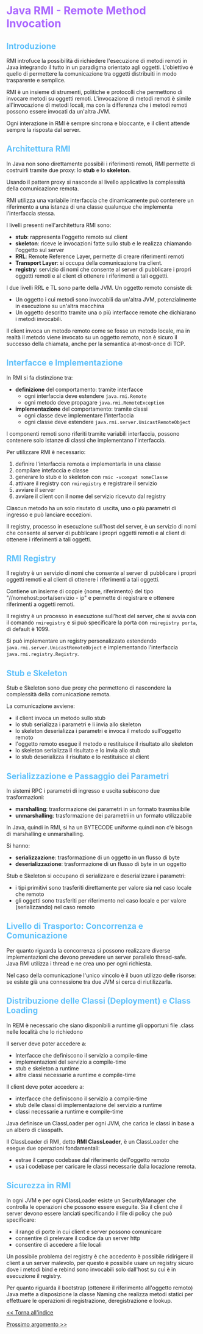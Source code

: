 # <span style="color:#aa66ff">Java RMI - Remote Method Invocation</span>

## <span style="color:#60c1fb">Introduzione</span>

RMI introfuce la possibilità di richiedere l'esecuzione di metodi remoti in Java integrando il tutto in un paradigma orientato agli oggetti. L'obiettivo è quello di permettere la comunicazione tra oggetti distribuiti in modo trasparente e semplice.

RMI è un insieme di strumenti, politiche e protocolli che permettono di invocare metodi su oggetti remoti. L'invocazione di metodi remoti è simile all'invocazione di metodi locali, ma con la differenza che i metodi remoti possono essere invocati da un'altra JVM.

Ogni interazione in RMI è sempre sincrona e bloccante, e il client attende sempre la risposta dal server.

## <span style="color:#60c1fb">Architettura RMI</span>

In Java non sono direttamente possibili i riferimenti remoti, RMI permette di costruirli tramite due proxy: lo **stub** e lo **skeleton**.

Usando il pattern proxy si nasconde al livello applicativo la complessità della comunicazione remota.

RMI utilizza una variabile interfaccia che dinamicamente può contenere un riferimento a una istanza di una classe qualunque che implementa l'interfaccia stessa.

I livelli presenti nell'architettura RMI sono:

- **stub**: rappresenta l'oggetto remoto sul client
- **skeleton**: riceve le invocazioni fatte sullo stub e le realizza chiamando l'oggetto sul server
- **RRL**: Remote Reference Layer, permette di creare riferimenti remoti
- **Transport Layer**: si occupa della comunicazione tra client.
- **registry**: servizio di nomi che consente al server di pubblicare i propri oggetti remoti e al client di ottenere i riferimenti a tali oggetti.

I due livelli RRL e TL sono parte della JVM. Un oggetto remoto consiste di:

- Un oggetto i cui metodi sono invocabili da un'altra JVM, potenzialmente in esecuzione su un'altra macchina
- Un oggetto descritto tramite una o più interfacce remote che dichiarano i metodi invocabili.

Il client invoca un metodo remoto come se fosse un metodo locale, ma in realtà il metodo viene invocato su un oggetto remoto, non è sicuro il successo della chiamata, anche per la semantica at-most-once di TCP.

## <span style="color:#60c1fb">Interfacce e Implementazione</span>

In RMI si fa distinzione tra:

- **definizione** del comportamento: tramite interfacce
  - ogni interfaccia deve estendere `java.rmi.Remote`
  - ogni metodo deve propagare `java.rmi.RemoteException`
- **implementazione** del comportamento: tramite classi
  - ogni classe deve implementare l'interfaccia
  - ogni classe deve estendere `java.rmi.server.UnicastRemoteObject`

I componenti remoti sono riferiti tramite variabili interfaccia, possono contenere solo istanze di classi che implementano l'interfaccia.

Per utilizzare RMI è necessario:

1. definire l'interfaccia remota e implementarla in una classe
2. compilare intefaccia e classe
3. generare lo stub e lo skeleton con `rmic -vcompat nomeClasse`
4. attivare il registry con `rmiregistry` e registrare il servizio
5. avviare il server
6. avviare il client con il nome del servizio ricevuto dal registry

Ciascun metodo ha un solo risutato di uscita, uno o più parametri di ingresso e può lanciare eccezioni.

Il registry, processo in esecuzione sull'host del server, è un servizio di nomi che consente al server di pubblicare i propri oggetti remoti e al client di ottenere i riferimenti a tali oggetti.

## <span style="color:#60c1fb">RMI Registry</span>

Il registry è un servizio di nomi che consente al server di pubblicare i propri oggetti remoti e al client di ottenere i riferimenti a tali oggetti.

Contiene un insieme di coppie {nome, riferimento} del tipo "//nomehost:porta/servizio - ip" e permette di registrare e ottenere riferimenti a oggetti remoti.

Il registry è un processo in esecuzione sull'host del server, che si avvia con il comando `rmiregistry` e si può specificare la porta con `rmiregistry porta`, di default è 1099.

Si può implementare un registry personalizzato estendendo `java.rmi.server.UnicastRemoteObject` e implementando l'interfaccia `java.rmi.registry.Registry`.

## <span style="color:#60c1fb">Stub e Skeleton</span>

Stub e Skeleton sono due proxy che permettono di nascondere la complessità della comunicazione remota.

La comunicazione avviene:

- il client invoca un metodo sullo stub
- lo stub serializza i parametri e li invia allo skeleton
- lo skeleton deserializza i parametri e invoca il metodo sull'oggetto remoto
- l'oggetto remoto esegue il metodo e restituisce il risultato allo skeleton
- lo skeleton serializza il risultato e lo invia allo stub
- lo stub deserializza il risultato e lo restituisce al client

## <span style="color:#60c1fb">Serializzazione e Passaggio dei Parametri</span>

In sistemi RPC i parametri di ingresso e uscita subiscono due trasformazioni:

- **marshalling**: trasformazione dei parametri in un formato trasmissibile
- **unmarshalling**: trasformazione dei parametri in un formato utilizzabile

In Java, quindi in RMI, si ha un BYTECODE uniforme quindi non c'è bisogn di marshalling e unmarshalling.

Si hanno:

- **serializzazione**: trasformazione di un oggetto in un flusso di byte
- **deserializzazione**: trasformazione di un flusso di byte in un oggetto

Stub e Skeleton si occupano di serializzare e deserializzare i parametri:

- i tipi primitivi sono trasferiti direttamente per valore sia nel caso locale che remoto
- gli oggetti sono trasferiti per riferimento nel caso locale e per valore (serializzando) nel caso remoto

## <span style="color:#60c1fb">Livello di Trasporto: Concorrenza e Comunicazione</span>

Per quanto riguarda la concorrenza si possono realizzare diverse implementazioni che devono prevedere un server parallelo thread-safe.
Java RMI utilizza i thread e ne crea uno per ogni richiesta.

Nel caso della comunicazione l'unico vincolo è il buon utilizzo delle risorse: se esiste già una connessione tra due JVM si cerca di riutilizzarla.

## <span style="color:#60c1fb">Distribuzione delle Classi (Deployment) e Class Loading</span>

In REM è necessario che siano disponibili a runtime gli opportuni file .class nelle località che lo richiedono

Il server deve poter accedere a:

- Interfacce che definiscono il servizio a compile-time
- implementazioni del servizio a compile-time
- stub e skeleton a runtime
- altre classi necessarie a runtime e compile-time

Il client deve poter accedere a:

- interfacce che definiscono il servizio a compile-time
- stub delle classi di implementazione del servizio a runtime
- classi necessarie a runtime e compile-time

Java definisce un ClassLoader per ogni JVM, che carica le classi in base a un albero di classpath.

Il ClassLoader di RMI, detto **RMI ClassLoader**, è un ClassLoader che esegue due operazioni fondamentali:

- estrae il campo codebase dal riferimento dell'oggetto remoto
- usa i codebase per caricare le classi necessarie dalla locazione remota.

## <span style="color:#60c1fb">Sicurezza in RMI</span>

In ogni JVM e per ogni ClassLoader esiste un SecurityManager che controlla le operazioni che possono essere eseguite.
Sia il client che il server devono essere lanciati specificando il file di policy che può specificare:

- il range di porte in cui client e server possono comunicare
- consentire di prelevare il codice da un server http
- consentire di accedere a file locali

Un possibile problema del registry è che accedento è possibile ridirigere il client a un server malevolo, per questo è possibile usare un registry sicuro dove i metodi bind e rebind sono invocabili solo dall'host su cui è in esecuzione il registry.

Per quanto riguarda il bootstrap (ottenere il riferimento all'oggetto remoto) Java mette a disposizione la classe Naming che realizza metodi statici per effettuare le operazioni di registrazione, deregistrazione e lookup.

[<< Torna all'indice](../0-Indice.md)

[Prossimo argomento >>](./8-Sistemi_RPC_Remote_Procedure_Call.md)

